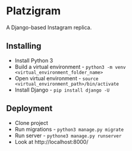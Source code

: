 # Platzigram
A Django-based Instagram replica.

## Installing
- Install Python 3
- Build a virtual environment - `python3 -m venv <virtual_environment_folder_name>`
- Open virtual environment - `source <virtual_environment_path>/bin/activate`
- Install Django - `pip install django -U`

## Deployment
- Clone project
- Run migrations - `python3 manage.py migrate`
- Run server - `pythone3 manage.py runserver`
- Look at http://localhost:8000/